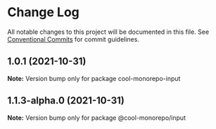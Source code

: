 # Change Log

All notable changes to this project will be documented in this file.
See [Conventional Commits](https://conventionalcommits.org) for commit guidelines.

## 1.0.1 (2021-10-31)

**Note:** Version bump only for package cool-monorepo-input





## 1.1.3-alpha.0 (2021-10-31)

**Note:** Version bump only for package @cool-monorepo/input
